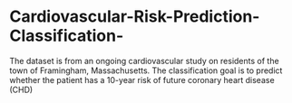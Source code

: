 # Cardiovascular-Risk-Prediction-Classification-
The dataset is from an ongoing cardiovascular study on residents of the town of Framingham, Massachusetts. The classification goal is to predict whether the patient has a 10-year risk of future coronary heart disease (CHD)

